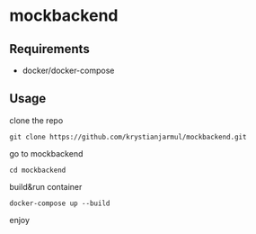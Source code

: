 # mockbackend


## Requirements
- docker/docker-compose

## Usage

clone the repo
```
git clone https://github.com/krystianjarmul/mockbackend.git
```

go to mockbackend
```
cd mockbackend
```

build&run container
```
docker-compose up --build
```

enjoy
